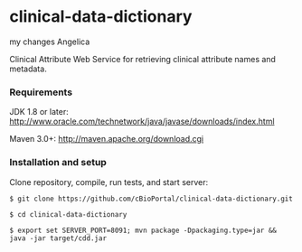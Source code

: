 # clinical-data-dictionary

my changes Angelica

Clinical Attribute Web Service for retrieving clinical attribute names and metadata.

### Requirements

JDK 1.8 or later: http://www.oracle.com/technetwork/java/javase/downloads/index.html

Maven 3.0+: http://maven.apache.org/download.cgi

### Installation and setup

Clone repository, compile, run tests, and start server:
```
$ git clone https://github.com/cBioPortal/clinical-data-dictionary.git

$ cd clinical-data-dictionary

$ export set SERVER_PORT=8091; mvn package -Dpackaging.type=jar && java -jar target/cdd.jar
```


